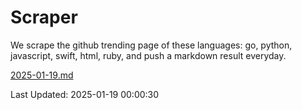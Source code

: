 # Scraper

We scrape the github trending page of these languages: go, python, javascript, swift, html, ruby, and push a markdown result everyday.

[2025-01-19.md](https://github.com/henson/Scraper/blob/master/2025-01-19.md)

Last Updated: 2025-01-19 00:00:30